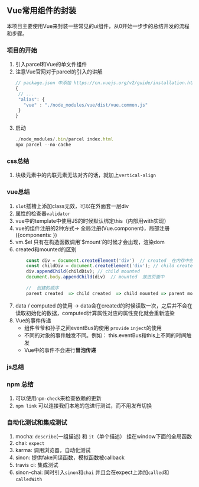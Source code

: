 ## Vue常用组件的封装

本项目主要使用Vue来封装一些常见的ui组件，从0开始一步步的总结开发的流程和步骤。

### 项目的开始
1. 引入parcel和Vue的单文件组件
2. 注意Vue官网对于parcel的引入的讲解
     ```javascript
    // package.json 中添加 https://cn.vuejs.org/v2/guide/installation.html
    {
      // ...
      "alias": {
        "vue" : "./node_modules/vue/dist/vue.common.js"
      }
    }
    ```
3. 启动
    ```javascript
    ./node_modules/.bin/parcel index.html
    npx parcel --no-cache 
    ```

### css总结
1. 块级元素中的内联元素无法对齐的话，就加上`vertical-align`

### vue总结
1. `slot`插槽上添加class无效，可以在外面套一层div
2. 属性的检查器`validator`
3. vue中的template中使用JS的时候默认绑定this（内部用with实现）
4. vue的组件注册的2种方式-> 全局注册(Vue.component)，局部注册({components: })
5. vm.$el 只有在构造函数调用`$mount`的时候才会出现，渲染dom
6. created和mounted的区别 
   ```javascript
       const div = document.createElement('div')  // created  在内存中创建，没有放入dom中
       const childDiv = document.createElement('div'); // child created
       div.appendChild(childDiv); // child mounted
       document.body.appendChild(div)  // mounted  放进页面中
    
       //  创建的顺序
       parent created  => child created  => child mounted => parent mounted 
    ```
7. data / computed 的使用  -> data会在created的时候读取一次，之后并不会在读取初始化的数据，computed计算属性对应的属性变化就会重新渲染
8. Vue的事件传递
    * 组件爷爷和孙子之间eventBus的使用  `provide`  `inject`的使用
    * 不同的对象的事件触发不同。例如： this.eventBus和this上不同的时间触发
    * Vue中的事件不会进行**冒泡传递**

### js总结

### npm 总结

1. 可以使用`npm-check`来检查依赖的更新
2. `npm link` 可以连接我们本地的包进行测试，而不用发布切换

### 自动化测试和集成测试
1. mocha:  `describe`(一组描述) 和 `it`（单个描述） 挂在window下面的全局函数
2. chai: `expect`
3. karma: 调用浏览器，自动化测试
4. sinon: 提供fake间谍函数，模拟函数被callback
5. travis ci: 集成测试
6. sinon-chai: 同时引入`sinon`和`chai`  并且会在expect上添加`called`和`calledWith`
